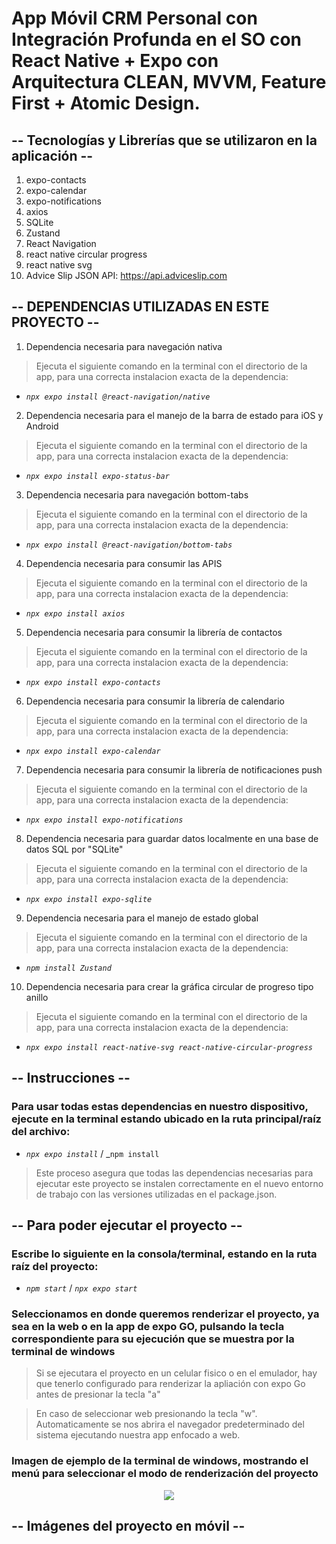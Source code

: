 # App Móvil CRM Personal con Integración Profunda en el SO con React Native + Expo con Arquitectura CLEAN, MVVM, Feature First + Atomic Design.

## -- Tecnologías y Librerías que se utilizaron en la aplicación --
1. expo-contacts
2. expo-calendar
3. expo-notifications
4. axios
5. SQLite
6. Zustand
7. React Navigation
8. react native circular progress
9. react native svg
10. Advice Slip JSON API: https://api.adviceslip.com

## -- DEPENDENCIAS UTILIZADAS EN ESTE PROYECTO -- 
1. Dependencia necesaria para navegación nativa
> Ejecuta el siguiente comando en la terminal con el directorio de la app, para una correcta instalacion exacta de la dependencia:
- _`npx expo install @react-navigation/native`_

2. Dependencia necesaria para el manejo de la barra de estado para iOS y Android
> Ejecuta el siguiente comando en la terminal con el directorio de la app, para una correcta instalacion exacta de la dependencia:
- _`npx expo install expo-status-bar`_

3. Dependencia necesaria para navegación bottom-tabs
> Ejecuta el siguiente comando en la terminal con el directorio de la app, para una correcta instalacion exacta de la dependencia:
- _`npx expo install @react-navigation/bottom-tabs`_

4. Dependencia necesaria para consumir las APIS
> Ejecuta el siguiente comando en la terminal con el directorio de la app, para una correcta instalacion exacta de la dependencia:
- _`npx expo install axios`_

5. Dependencia necesaria para consumir la librería de contactos
> Ejecuta el siguiente comando en la terminal con el directorio de la app, para una correcta instalacion exacta de la dependencia:
- _`npx expo install expo-contacts`_

6. Dependencia necesaria para consumir la librería de calendario
> Ejecuta el siguiente comando en la terminal con el directorio de la app, para una correcta instalacion exacta de la dependencia:
- _`npx expo install expo-calendar`_

7. Dependencia necesaria para consumir la librería de notificaciones push
> Ejecuta el siguiente comando en la terminal con el directorio de la app, para una correcta instalacion exacta de la dependencia:
- _`npx expo install expo-notifications`_

8. Dependencia necesaria para guardar datos localmente en una base de datos SQL por "SQLite"
> Ejecuta el siguiente comando en la terminal con el directorio de la app, para una correcta instalacion exacta de la dependencia:
- _`npx expo install expo-sqlite`_

9. Dependencia necesaria para el manejo de estado global
> Ejecuta el siguiente comando en la terminal con el directorio de la app, para una correcta instalacion exacta de la dependencia:
- _`npm install Zustand`_

10. Dependencia necesaria para crear la gráfica circular de progreso tipo anillo
> Ejecuta el siguiente comando en la terminal con el directorio de la app, para una correcta instalacion exacta de la dependencia:
- _`npx expo install react-native-svg react-native-circular-progress`_

## -- Instrucciones --
### Para usar todas estas dependencias en nuestro dispositivo, ejecute en la terminal estando ubicado en la ruta principal/raíz del archivo:
- _`npx expo install`_ / _`npm install`
> Este proceso asegura que todas las dependencias necesarias para ejecutar este proyecto se instalen correctamente en el nuevo entorno de trabajo con las versiones utilizadas en el package.json.

## -- Para poder ejecutar el proyecto --
### Escribe lo siguiente en la consola/terminal, estando en la ruta raíz del proyecto:
- _`npm start`_ / _`npx expo start`_

### Seleccionamos en donde queremos renderizar el proyecto, ya sea en la web o en la app de expo GO, pulsando la tecla correspondiente para su ejecución que se muestra por la terminal de windows
> Si se ejecutara el proyecto en un celular fisico o en el emulador, hay que tenerlo configurado para renderizar la apliación con expo Go antes de presionar la tecla "a"

> En caso de seleccionar web presionando la tecla "w". Automaticamente se nos abrira el navegador predeterminado del sistema ejecutando nuestra app enfocado a web.

### Imagen de ejemplo de la terminal de windows, mostrando el menú para seleccionar el modo de renderización del proyecto
<p align="center">
  <img src="https://github.com/user-attachments/assets/31784924-1b08-4004-9498-149573e7b692"/>
</p>

## -- Imágenes del proyecto en móvil --